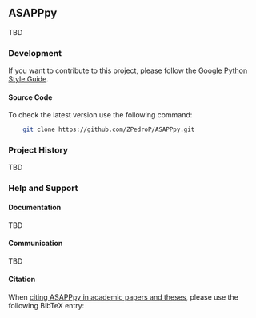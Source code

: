 ## ASAPPpy
TBD


### Development
If you want to contribute to this project, please follow the [Google Python Style Guide](https://google.github.io/styleguide/pyguide.html).


#### Source Code

To check the latest version use the following command:
```bash
    git clone https://github.com/ZPedroP/ASAPPpy.git
```

### Project History
TBD


### Help and Support

#### Documentation
TBD

#### Communication
TBD

#### Citation

When [citing ASAPPpy in academic papers and theses](), please use the following BibTeX entry:
